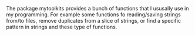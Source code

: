 The package mytoolkits provides a bunch of functions that I ususally use in my programming.
For example some functions fo reading/saving strings from/to files, remove duplicates from a slice of strings,
or find a specific pattern in strings and these type of functions.